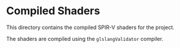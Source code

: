 # Compiled Shaders

This directory contains the compiled SPIR-V shaders for the project.

The shaders are compiled using the `glslangValidator` compiler.

